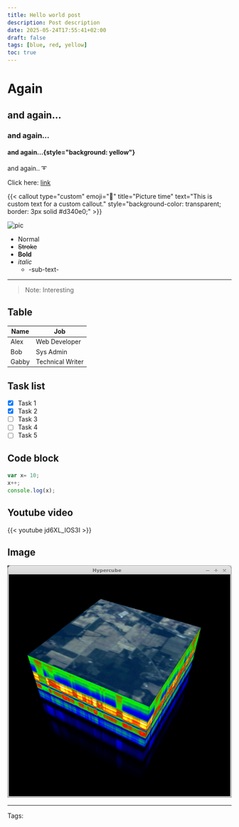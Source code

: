 ```yaml
---
title: Hello world post
description: Post description
date: 2025-05-24T17:55:41+02:00
draft: false
tags: [blue, red, yellow]
toc: true
---
```


# Again

## and again...

### and again...

#### and again...{style="background: yellow"}

and again.. 
➰

Click here: [link](https://falstad.com/mathphysics.html "Falstad")

{{< callout type="custom" emoji="📸" title="Picture time" text="This is custom text for a custom callout." style="background-color: transparent; border: 3px solid #d340e0;" >}}


![pic](Blog/images/img1.png)

- Normal
- ~~Stroke~~
- **Bold**
- *italic*
	- -sub-text-

---

> Note: 
> 	Interesting

## Table

| Name  | Job              |
| ----- | ---------------- |
| Alex  | Web Developer    |
| Bob   | Sys Admin        |
| Gabby | Technical Writer |

## Task list
- [x] Task 1
- [x] Task 2
- [ ] Task 3
- [ ] Task 4
- [ ] Task 5

## Code block
```javascript
var x= 10;
x++;
console.log(x);
```


## Youtube video
{{< youtube jd6XL_IOS3I >}}


## Image

![Alt text](/img1.png)

---
Tags: